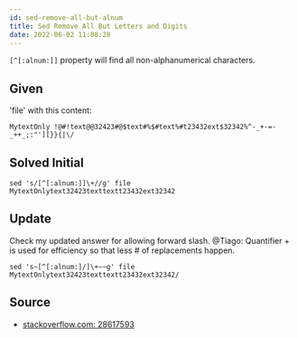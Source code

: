 ```yaml
---
id: sed-remove-all-but-alnum
title: Sed Remove All But Letters and Digits
date: 2022-06-02 11:08:28
---
```


`[^[:alnum:]]` property will find all non-alphanumerical characters.

## Given

'file' with this content:

```shell
MytextOnly !@#!text@@32423#@$text#%$#text%#t23432ext$32342%^-_+-=-_++_;:"'][}}{|\/
```

## Solved Initial

```shell
sed 's/[^[:alnum:]]\+//g' file
MytextOnlytext32423texttextt23432ext32342
```

## Update

Check my updated answer for allowing forward slash. @Tiago: Quantifier + is used for efficiency so that less # of replacements happen.

```shell
sed 's~[^[:alnum:]/]\+~~g' file
MytextOnlytext32423texttextt23432ext32342/
```

## Source

- <a href='https://stackoverflow.com/a/28617593' class='external'>stackoverflow.com: 28617593</a>
